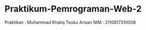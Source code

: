 # Praktikum-Pemrograman-Web-2
Praktikan   : Muhammad Khaliq Teuku Ansari
NIM         : 2110817310008
